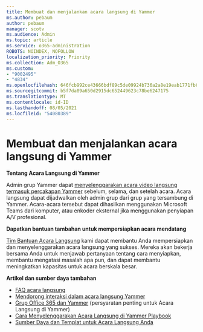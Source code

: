 ```yaml
---
title: Membuat dan menjalankan acara langsung di Yammer
ms.author: pebaum
author: pebaum
manager: scotv
ms.audience: Admin
ms.topic: article
ms.service: o365-administration
ROBOTS: NOINDEX, NOFOLLOW
localization_priority: Priority
ms.collection: Adm_O365
ms.custom:
- "9002495"
- "4834"
ms.openlocfilehash: 646fcb992ce43666bdf89c5de09924b736a2a8e19eab1771fb6b320b22310eb6
ms.sourcegitcommit: b5f7da89a650d2915dc652449623c78be6247175
ms.translationtype: MT
ms.contentlocale: id-ID
ms.lasthandoff: 08/05/2021
ms.locfileid: "54080389"
---
```

# <a name="create-and-run-live-events-in-yammer"></a>Membuat dan menjalankan acara langsung di Yammer

**Tentang Acara Langsung di Yammer**

Admin grup Yammer dapat [menyelenggarakan acara video langsung termasuk percakapan Yammer](https://docs.microsoft.com/yammer/manage-yammer-groups/yammer-live-events) sebelum, selama, dan setelah acara. Acara langsung dapat dijadwalkan oleh admin grup dari grup yang tersambung di Yammer. Acara-acara tersebut dapat dihasilkan menggunakan Microsoft Teams dari komputer, atau enkoder eksternal jika menggunakan penyiapan A/V profesional.

**Dapatkan bantuan tambahan untuk mempersiapkan acara mendatang**

[Tim Bantuan Acara Langsung](https://aka.ms/AA87gbh) kami dapat membantu Anda mempersiapkan dan menyelenggarakan acara langsung yang sukses. Mereka akan bekerja bersama Anda untuk menjawab pertanyaan tentang cara menyiapkan, membantu mengatasi masalah apa pun, dan dapat membantu meningkatkan kapasitas untuk acara berskala besar.

**Artikel dan sumber daya tambahan**

- [FAQ acara langsung](https://support.office.com/article/43bbd59d-a734-4c8f-923d-6a239d137d34)
- [Mendorong interaksi dalam acara langsung Yammer](https://support.office.com/article/drive-engagement-in-a-yammer-live-event-c0244ad8-6dcb-419c-add9-2e4a00543412?ui=en-US&rs=en-US&ad=US)
- [Grup Office 365 dan Yammer](https://docs.microsoft.com/yammer/manage-yammer-groups/yammer-and-office-365-groups) (persyaratan penting untuk Acara Langsung di Yammer)
- [Cara Menyelenggarakan Acara Langsung di Yammer Playbook](https://aka.ms/LiveEventsinYammerplaybook)
- [Sumber Daya dan Templat untuk Acara Langsung Anda](https://aka.ms/LiveEventYammerTemplates)
